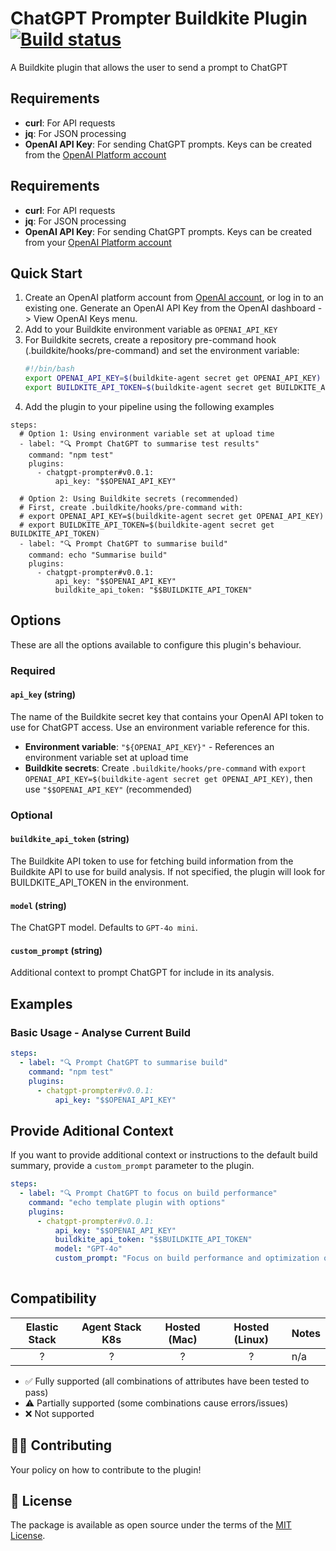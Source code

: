 # ChatGPT Prompter Buildkite Plugin [![Build status](https://badge.buildkite.com/d673030645c7f3e7e397affddd97cfe9f93a40547ed17b6dc5.svg)](https://buildkite.com/buildkite/plugins-template)

A Buildkite plugin that allows the user to send a prompt to ChatGPT

## Requirements

- **curl**: For API requests
- **jq**: For JSON processing
- **OpenAI API Key**: For sending ChatGPT prompts. Keys can be created from the [OpenAI Platform account](http://platform.openai.com/login)

## Requirements

- **curl**: For API requests
- **jq**: For JSON processing
- **OpenAI API Key**: For sending ChatGPT prompts. Keys can be created from your [OpenAI Platform account](http://platform.openai.com/login)

## Quick Start
1.  Create an OpenAI platform account from [OpenAI account](http://platform.openai.com/login), or log in to an existing one. Generate an OpenAI API Key from the OpenAI dashboard -> View OpenAI Keys menu. 
2. Add to your Buildkite environment variable as `OPENAI_API_KEY` 
3. For Buildkite secrets, create a repository pre-command hook (.buildkite/hooks/pre-command)  and set the environment variable: 
   ```bash
   #!/bin/bash
   export OPENAI_API_KEY=$(buildkite-agent secret get OPENAI_API_KEY) 
   export BUILDKITE_API_TOKEN=$(buildkite-agent secret get BUILDKITE_API_TOKEN)    
   ```   
4. Add the plugin to your pipeline using the following examples

```
steps:
  # Option 1: Using environment variable set at upload time 
  - label: "🔍 Prompt ChatGPT to summarise test results"
    command: "npm test"
    plugins:
      - chatgpt-prompter#v0.0.1:
          api_key: "$$OPENAI_API_KEY" 

  # Option 2: Using Buildkite secrets (recommended)
  # First, create .buildkite/hooks/pre-command with:
  # export OPENAI_API_KEY=$(buildkite-agent secret get OPENAI_API_KEY) 
  # export BUILDKITE_API_TOKEN=$(buildkite-agent secret get BUILDKITE_API_TOKEN)   
  - label: "🔍 Prompt ChatGPT to summarise build"
    command: echo "Summarise build"
    plugins:
      - chatgpt-prompter#v0.0.1:
          api_key: "$$OPENAI_API_KEY"
          buildkite_api_token: "$$BUILDKITE_API_TOKEN" 
```


## Options

These are all the options available to configure this plugin's behaviour.

### Required

#### `api_key` (string)

The name of the Buildkite secret key that contains your OpenAI API token to use for ChatGPT access. Use an environment variable reference for this.

- **Environment variable**: `"${OPENAI_API_KEY}"` - References an environment variable set at upload time
- **Buildkite secrets**: Create `.buildkite/hooks/pre-command` with `export OPENAI_API_KEY=$(buildkite-agent secret get OPENAI_API_KEY)`, then use `"$$OPENAI_API_KEY"` (recommended)


### Optional

#### `buildkite_api_token` (string)

The Buildkite API token to use for fetching build information from the Buildkite API to use for build analysis. If not specified, the plugin will look for BUILDKITE_API_TOKEN in the environment.


#### `model` (string)

The ChatGPT model. Defaults to `GPT-4o mini`.

#### `custom_prompt` (string)

Additional context to prompt ChatGPT for include in its analysis.   

## Examples

### Basic Usage - Analyse Current Build

```yaml
steps:
  - label: "🔍 Prompt ChatGPT to summarise build"
    command: "npm test"
    plugins:
      - chatgpt-prompter#v0.0.1:
          api_key: "$$OPENAI_API_KEY" 
```

## Provide Aditional Context  

If you want to provide additional context or instructions to the default build summary, provide a `custom_prompt` parameter to the plugin. 

```yaml
steps:
  - label: "🔍 Prompt ChatGPT to focus on build performance"
    command: "echo template plugin with options"
    plugins:
      - chatgpt-prompter#v0.0.1:
          api_key: "$$OPENAI_API_KEY"
          buildkite_api_token: "$$BUILDKITE_API_TOKEN"
          model: "GPT-4o"
          custom_prompt: "Focus on build performance and optimization opportunities"
        
```

## Compatibility

| Elastic Stack | Agent Stack K8s | Hosted (Mac) | Hosted (Linux) | Notes |
| :-----------: | :-------------: | :----: | :----: |:---- |
| ? | ? | ? | ? | n/a |

- ✅ Fully supported (all combinations of attributes have been tested to pass)
- ⚠️ Partially supported (some combinations cause errors/issues)
- ❌ Not supported

## 👩‍💻 Contributing

Your policy on how to contribute to the plugin!

## 📜 License

The package is available as open source under the terms of the [MIT License](https://opensource.org/licenses/MIT).
